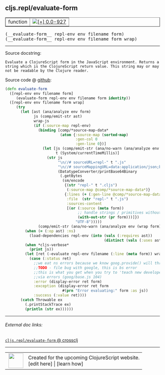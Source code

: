 ## cljs.repl/evaluate-form



 <table border="1">
<tr>
<td>function</td>
<td><a href="https://github.com/cljsinfo/cljs-api-docs/tree/0.0-927"><img valign="middle" alt="[+] 0.0-927" title="Added in 0.0-927" src="https://img.shields.io/badge/+-0.0--927-lightgrey.svg"></a> </td>
</tr>
</table>


 <samp>
(__evaluate-form__ repl-env env filename form)<br>
</samp>
 <samp>
(__evaluate-form__ repl-env env filename form wrap)<br>
</samp>

---





Source docstring:

```
Evaluate a ClojureScript form in the JavaScript environment. Returns a
string which is the ClojureScript return value. This string may or may
not be readable by the Clojure reader.
```


Source code @ [github](https://github.com/clojure/clojurescript/blob/r2156/src/clj/cljs/repl.clj#L73-L124):

```clj
(defn evaluate-form
  ([repl-env env filename form]
     (evaluate-form repl-env env filename form identity))
  ([repl-env env filename form wrap]
     (try
       (let [ast (ana/analyze env form)
             js (comp/emit-str ast)
             wrap-js
             (if (:source-map repl-env)
               (binding [comp/*source-map-data*
                         (atom {:source-map (sorted-map)
                                :gen-col 0
                                :gen-line 0})]
                 (let [js (comp/emit-str (ana/no-warn (ana/analyze env (wrap form))))
                       t (System/currentTimeMillis)]
                   (str js
                        "\n//# sourceURL=repl-" t ".js"
                        "\n//# sourceMappingURL=data:application/json;base64,"
                        (DatatypeConverter/printBase64Binary
                         (.getBytes
                          (sm/encode
                           {(str "repl-" t ".cljs")
                            (:source-map @comp/*source-map-data*)}
                           {:lines (+ (:gen-line @comp/*source-map-data*) 3)
                            :file  (str "repl-" t ".js")
                            :sources-content
                            [(or (:source (meta form))
                                 ;; handle strings / primitives without metadata
                                 (with-out-str (pr form)))]})
                                "UTF-8")))))
               (comp/emit-str (ana/no-warn (ana/analyze env (wrap form)))))]
         (when (= (:op ast) :ns)
           (load-dependencies repl-env (into (vals (:requires ast))
                                             (distinct (vals (:uses ast))))))
         (when *cljs-verbose*
           (print js))
         (let [ret (-evaluate repl-env filename (:line (meta form)) wrap-js)]
           (case (:status ret)
             ;;we eat ns errors because we know goog.provide() will throw when reloaded
             ;;TODO - file bug with google, this is bs error
             ;;this is what you get when you try to 'teach new developers'
             ;;via errors (goog/base.js 104)
             :error (display-error ret form)
             :exception (display-error ret form
                          #(prn "Error evaluating:" form :as js))
             :success (:value ret))))
       (catch Throwable ex
         (.printStackTrace ex)
         (println (str ex))))))
```

<!--
Repo - tag - source tree - lines:

 <pre>
clojurescript @ r2156
└── src
    └── clj
        └── cljs
            └── <ins>[repl.clj:73-124](https://github.com/clojure/clojurescript/blob/r2156/src/clj/cljs/repl.clj#L73-L124)</ins>
</pre>

-->

---



###### External doc links:

[`cljs.repl/evaluate-form` @ crossclj](http://crossclj.info/fun/cljs.repl/evaluate-form.html)<br>

---

 <table>
<tr><td>
<img valign="middle" align="right" width="48px" src="http://i.imgur.com/Hi20huC.png">
</td><td>
Created for the upcoming ClojureScript website.<br>
[edit here] | [learn how]
</td></tr></table>

[edit here]:https://github.com/cljsinfo/cljs-api-docs/blob/master/cljsdoc/cljs.repl_evaluate-form.cljsdoc
[learn how]:https://github.com/cljsinfo/cljs-api-docs/wiki/cljsdoc-files

<!--

This information was too distracting to show to readers, but I'll leave it
commented here since it is helpful to:

- pretty-print the data used to generate this document
- and show how to retrieve that data



The API data for this symbol:

```clj
{:ns "cljs.repl",
 :name "evaluate-form",
 :signature ["[repl-env env filename form]"
             "[repl-env env filename form wrap]"],
 :history [["+" "0.0-927"]],
 :type "function",
 :full-name-encode "cljs.repl_evaluate-form",
 :source {:code "(defn evaluate-form\n  ([repl-env env filename form]\n     (evaluate-form repl-env env filename form identity))\n  ([repl-env env filename form wrap]\n     (try\n       (let [ast (ana/analyze env form)\n             js (comp/emit-str ast)\n             wrap-js\n             (if (:source-map repl-env)\n               (binding [comp/*source-map-data*\n                         (atom {:source-map (sorted-map)\n                                :gen-col 0\n                                :gen-line 0})]\n                 (let [js (comp/emit-str (ana/no-warn (ana/analyze env (wrap form))))\n                       t (System/currentTimeMillis)]\n                   (str js\n                        \"\\n//# sourceURL=repl-\" t \".js\"\n                        \"\\n//# sourceMappingURL=data:application/json;base64,\"\n                        (DatatypeConverter/printBase64Binary\n                         (.getBytes\n                          (sm/encode\n                           {(str \"repl-\" t \".cljs\")\n                            (:source-map @comp/*source-map-data*)}\n                           {:lines (+ (:gen-line @comp/*source-map-data*) 3)\n                            :file  (str \"repl-\" t \".js\")\n                            :sources-content\n                            [(or (:source (meta form))\n                                 ;; handle strings / primitives without metadata\n                                 (with-out-str (pr form)))]})\n                                \"UTF-8\")))))\n               (comp/emit-str (ana/no-warn (ana/analyze env (wrap form)))))]\n         (when (= (:op ast) :ns)\n           (load-dependencies repl-env (into (vals (:requires ast))\n                                             (distinct (vals (:uses ast))))))\n         (when *cljs-verbose*\n           (print js))\n         (let [ret (-evaluate repl-env filename (:line (meta form)) wrap-js)]\n           (case (:status ret)\n             ;;we eat ns errors because we know goog.provide() will throw when reloaded\n             ;;TODO - file bug with google, this is bs error\n             ;;this is what you get when you try to 'teach new developers'\n             ;;via errors (goog/base.js 104)\n             :error (display-error ret form)\n             :exception (display-error ret form\n                          #(prn \"Error evaluating:\" form :as js))\n             :success (:value ret))))\n       (catch Throwable ex\n         (.printStackTrace ex)\n         (println (str ex))))))",
          :title "Source code",
          :repo "clojurescript",
          :tag "r2156",
          :filename "src/clj/cljs/repl.clj",
          :lines [73 124]},
 :full-name "cljs.repl/evaluate-form",
 :docstring "Evaluate a ClojureScript form in the JavaScript environment. Returns a\nstring which is the ClojureScript return value. This string may or may\nnot be readable by the Clojure reader."}

```

Retrieve the API data for this symbol:

```clj
;; from Clojure REPL
(require '[clojure.edn :as edn])
(-> (slurp "https://raw.githubusercontent.com/cljsinfo/cljs-api-docs/catalog/cljs-api.edn")
    (edn/read-string)
    (get-in [:symbols "cljs.repl/evaluate-form"]))
```

-->
